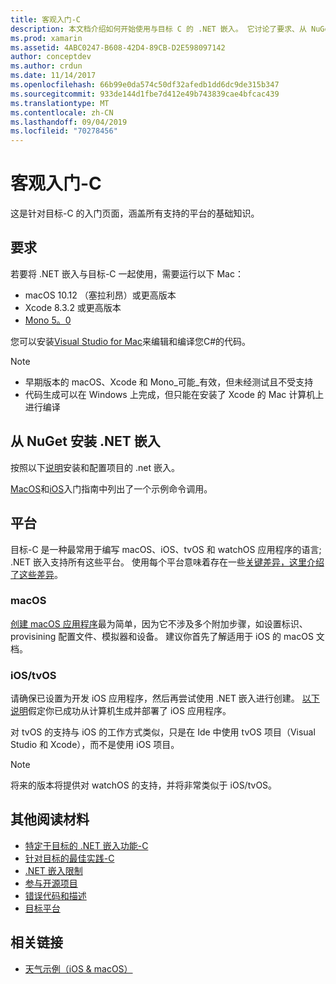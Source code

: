 ```yaml
---
title: 客观入门-C
description: 本文档介绍如何开始使用与目标 C 的 .NET 嵌入。 它讨论了要求、从 NuGet 安装 .NET 嵌入以及支持的平台。
ms.prod: xamarin
ms.assetid: 4ABC0247-B608-42D4-89CB-D2E598097142
author: conceptdev
ms.author: crdun
ms.date: 11/14/2017
ms.openlocfilehash: 66b99e0da574c50df32afedb1dd6dc9de315b347
ms.sourcegitcommit: 933de144d1fbe7d412e49b743839cae4bfcac439
ms.translationtype: MT
ms.contentlocale: zh-CN
ms.lasthandoff: 09/04/2019
ms.locfileid: "70278456"
---
```

# <a name="getting-started-with-objective-c"></a>客观入门-C

这是针对目标-C 的入门页面，涵盖所有支持的平台的基础知识。

## <a name="requirements"></a>要求

若要将 .NET 嵌入与目标-C 一起使用，需要运行以下 Mac：

- macOS 10.12 （塞拉利昂）或更高版本
- Xcode 8.3.2 或更高版本
- [Mono 5。0](https://www.mono-project.com/download/)

您可以安装[Visual Studio for Mac](https://visualstudio.microsoft.com/vs/mac/)来编辑和编译您C#的代码。

> [!NOTE]
> - 早期版本的 macOS、Xcode 和 Mono_可能_有效，但未经测试且不受支持
> - 代码生成可以在 Windows 上完成，但只能在安装了 Xcode 的 Mac 计算机上进行编译

## <a name="installing-net-embedding-from-nuget"></a>从 NuGet 安装 .NET 嵌入

按照以下[说明](~/tools/dotnet-embedding/get-started/install/install.md)安装和配置项目的 .net 嵌入。

[MacOS](~/tools/dotnet-embedding/get-started/objective-c/macos.md)和[iOS](~/tools/dotnet-embedding/get-started/objective-c/ios.md)入门指南中列出了一个示例命令调用。

## <a name="platforms"></a>平台

目标-C 是一种最常用于编写 macOS、iOS、tvOS 和 watchOS 应用程序的语言; .NET 嵌入支持所有这些平台。 使用每个平台意味着存在一些[关键差异，这里介绍了这些差异](~/tools/dotnet-embedding/objective-c/platforms.md)。

### <a name="macos"></a>macOS

[创建 macOS 应用程序](~/tools/dotnet-embedding/get-started/objective-c/macos.md)最为简单，因为它不涉及多个附加步骤，如设置标识、provisining 配置文件、模拟器和设备。 建议你首先了解适用于 iOS 的 macOS 文档。

### <a name="ios--tvos"></a>iOS/tvOS

请确保已设置为开发 iOS 应用程序，然后再尝试使用 .NET 嵌入进行创建。 [以下说明](~/tools/dotnet-embedding/get-started/objective-c/ios.md)假定你已成功从计算机生成并部署了 iOS 应用程序。

对 tvOS 的支持与 iOS 的工作方式类似，只是在 Ide 中使用 tvOS 项目（Visual Studio 和 Xcode），而不是使用 iOS 项目。

> [!NOTE]
> 将来的版本将提供对 watchOS 的支持，并将非常类似于 iOS/tvOS。

## <a name="further-reading"></a>其他阅读材料

- [特定于目标的 .NET 嵌入功能-C](~/tools/dotnet-embedding/objective-c/index.md)
- [针对目标的最佳实践-C](~/tools/dotnet-embedding/objective-c/best-practices.md)
- [.NET 嵌入限制](~/tools/dotnet-embedding/limitations.md)
- [参与开源项目](https://github.com/mono/Embeddinator-4000/blob/master/Contributing.md)
- [错误代码和描述](~/tools/dotnet-embedding/errors.md)
- [目标平台](~/tools/dotnet-embedding/objective-c/platforms.md)

## <a name="related-links"></a>相关链接

- [天气示例（iOS & macOS）](https://github.com/jamesmontemagno/embeddinator-weather)
